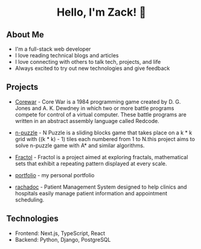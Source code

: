 <h1 align="center">Hello, I'm Zack! 👋</h1>

## About Me
- I'm a full-stack web developer 
- I love reading technical blogs and articles
- I love connecting with others to talk tech, projects, and life
- Always excited to try out new technologies and give feedback 

## Projects
- [Corewar](https://github.com/ZackChOfficial/corewar) - Core War is a 1984 programming game created by D. G. Jones and A. K. Dewdney in which two or more battle programs compete for control of a virtual computer. These battle programs are written in an abstract assembly language called Redcode.

- [n-puzzle](https://n-puzzle-project.netlify.app/) - N Puzzle is a sliding blocks game that takes place on a k * k grid with ((k * k) - 1) tiles each numbered from 1 to N.this project aims to solve n-puzzle game with A* and similar algorithms.
  
- [Fractol](https://github.com/ZackChOfficial/Fractol) - Fractol is a project aimed at exploring fractals, mathematical sets that exhibit a repeating pattern displayed at every scale.

- [portfolio](https://github.com/ZackChOfficial/portfolio) - my personal portfolio

- [rachadoc](https://github.com/ZackChOfficial/rachadoc) - Patient Management System designed to help clinics and hospitals easily manage patient information and appointment scheduling.

## Technologies
- Frontend: Next.js, TypeScript, React
- Backend: Python, Django, PostgreSQL
